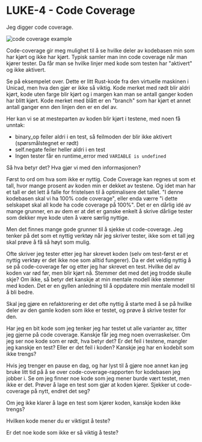 # LUKE-4 - Code Coverage

Jeg digger code coverage.

![code coverage example](https://i.imgur.com/lVCM9qB.png)

Code-coverage gir meg mulighet til å se hvilke deler av kodebasen min som har kjørt og ikke har kjørt.
Typisk samler man inn code coverage når man kjører tester. Da får man se hvilke linjer med kode som testen har
"aktivert" og ikke aktivert.

Se på eksempelet over. Dette er litt Rust-kode fra den virtuelle maskinen i Unicad, men hva den gjør er ikke så viktig.
Kode merket med rødt blir aldri kjørt, kode uten farge blir kjørt og i margen kan man se antall ganger koden har blitt kjørt.
Kode merket med blått er en "branch" som har kjørt et annet antall ganger enn den linjen den er en del av.

Her kan vi se at mesteparten av koden blir kjørt i testene, med noen få unntak:

- binary_op feiler aldri i en test, så feilmoden der blir ikke aktivert (spørsmålstegnet er rødt)
- self.negate feiler heller aldri i en test
- Ingen tester får en runtime_error med `VARIABLE is undefined`

Så hva betyr det? Hva gjør vi med den informasjonen?

Først to ord om hva som ikke er nyttig. Code Coverage kan regnes ut som et tall, hvor mange prosent av koden min er dekket av testene.
Og idet man har et tall er det lett å falle for fristelsen til å optimalisere det tallet.
"I denne kodebasen skal vi ha 100% code coverage", eller enda værre "i dette selskapet skal all kode ha code coverage på 100%".
Det er en dårlig idé av mange grunner, en av dem er at det er ganske enkelt å skrive dårlige tester som dekker mye kode uten å være særlig nyttige.

Men det finnes mange gode grunner til å sjekke ut code-coverage.
Jeg tenker på det som et nyttig verktøy når jeg skriver tester, ikke som et tall jeg skal prøve å få så høyt som mulig.

Ofte skriver jeg tester etter jeg har skrevet koden (selv om test-først er et nyttig verktøy er det ikke noe som alltid fungerer).
Da er det veldig nyttig å se på code-coverage før og etter jeg har skrevet en test.
Hvilke del av koden var rød før, men blir kjørt nå.
Stemmer det med det jeg trodde skulle skje?
Om ikke, så betyr det kanskje at min mentale modell ikke stemmer med koden.
Det er en gyllen anledning til å oppdatere min mentale modell til å bli bedre.

Skal jeg gjøre en refaktorering er det ofte nyttig å starte med å se på hvilke deler av den gamle koden som ikke er testet, og prøve å skrive tester for den.

Har jeg en bit kode som jeg tenker jeg har testet ut alle varianter av, titter jeg gjerne på code coverage.
Kanskje får jeg meg noen overraskelser.
Om jeg ser noe kode som er rødt, hva betyr det?
Er det feil i testene, mangler jeg kanskje en test?
Eller er det feil i koden?
Kanskje jeg har en kodebit som ikke trengs?

Hvis jeg trenger en pause en dag, og har lyst til å gjøre noe annet kan jeg bruke litt tid på å se over code-coverage-rapporten for kodebasen jeg jobber i.
Se om jeg finner noe kode som jeg mener burde vært testet, men ikke er det.
Prøver å lage en test som gjør at koden kjører.
Sjekker ut code-coverage på nytt, endret det seg?

Om jeg ikke klarer å lage en test som kjører koden, kanskje koden ikke trengs?

Hvilken kode mener du er viktigst å teste?

Er det noe kode som ikke er så viktig å teste?
